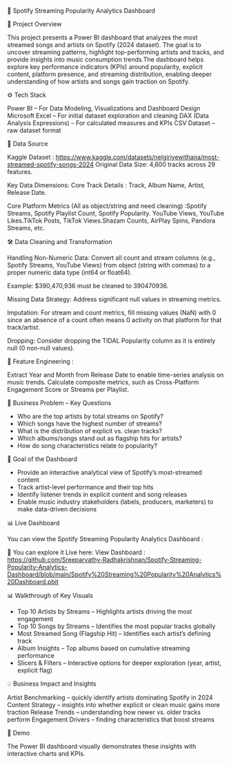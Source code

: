 🎵 Spotify Streaming Popularity Analytics Dashboard

📌 Project Overview

This project presents a Power BI dashboard that analyzes the most streamed songs and artists on Spotify (2024 dataset). The goal is to uncover streaming patterns, highlight top-performing artists and tracks, and provide insights into music consumption trends.The dashboard helps explore key performance indicators (KPIs) around popularity, explicit content, platform presence, and streaming distribution, enabling deeper understanding of how artists and songs gain traction on Spotify.

⚙️ Tech Stack

Power BI – For Data Modeling, Visualizations and Dashboard Design
Microsoft Excel – For initial dataset exploration and cleaning
DAX (Data Analysis Expressions) – For calculated measures and KPIs
CSV Dataset – raw dataset format

📂 Data Source

Kaggle Dataset : https://www.kaggle.com/datasets/nelgiriyewithana/most-streamed-spotify-songs-2024
Original Data Size: 4,600 tracks across 29 features.

Key Data Dimensions:
Core Track Details : Track, Album Name, Artist, Release Date.

Core Platform Metrics (All as object/string and need cleaning) :Spotify Streams, Spotify Playlist Count, Spotify Popularity.
YouTube Views, YouTube Likes.TikTok Posts, TikTok Views.Shazam Counts, AirPlay Spins, Pandora Streams, etc.

🛠️ Data Cleaning and Transformation 

Handling Non-Numeric Data: Convert all count and stream columns (e.g., Spotify Streams, YouTube Views) from object (string with commas) to a proper numeric data type (int64 or float64).

Example: $390,470,936 must be cleaned to 390470936.

Missing Data Strategy: Address significant null values in streaming metrics.

Imputation: For stream and count metrics, fill missing values (NaN) with 0 since an absence of a count often means 0 activity on that platform for that track/artist.

Dropping: Consider dropping the TIDAL Popularity column as it is entirely null (0 non-null values).

📌 Feature Engineering : 

Extract Year and Month from Release Date to enable time-series analysis on music trends.
Calculate composite metrics, such as Cross-Platform Engagement Score or Streams per Playlist.

🚀 Business Problem – Key Questions

- Who are the top artists by total streams on Spotify?
- Which songs have the highest number of streams?
- What is the distribution of explicit vs. clean tracks?
- Which albums/songs stand out as flagship hits for artists?
- How do song characteristics  relate to popularity?

🎯 Goal of the Dashboard

- Provide an interactive analytical view of Spotify’s most-streamed content
- Track artist-level performance and their top hits
- Identify listener trends in explicit content and song releases
- Enable music industry stakeholders (labels, producers, marketers) to make data-driven decisions
  
📊 Live Dashboard

 You can view the Spotify Streaming Popularity Analytics Dashboard :

🔗 You can explore it Live here: View Dashboard : https://github.com/Sreeparvathy-Radhakrishnan/Spotify-Streaming-Popularity-Analytics-Dashboard/blob/main/Spotify%20Streaming%20Popularity%20Analytics%20Dashboard.pbit

📊 Walkthrough of Key Visuals

- Top 10 Artists by Streams – Highlights artists driving the most engagement
- Top 10 Songs by Streams – Identifies the most popular tracks globally
- Most Streamed Song (Flagship Hit) – Identifies each artist’s defining track
- Album Insights – Top albums based on cumulative streaming performance
- Slicers & Filters – Interactive options for deeper exploration (year, artist, explicit flag)

💡 Business Impact and Insights

Artist Benchmarking – quickly identify artists dominating Spotify in 2024
Content Strategy – insights into whether explicit or clean music gains more traction
Release Trends – understanding how newer vs. older tracks perform
Engagement Drivers – finding characteristics that boost streams

🎥 Demo

The Power BI dashboard visually demonstrates these insights with interactive charts and KPIs.
